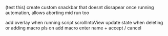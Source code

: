 (test this)
create custom snackbar that doesnt dissapear once running automation, allows aborting mid run too

add overlay when running script
scrollIntoView
update state when deleting or adding macro pls
on add macro enter name + accept / cancel